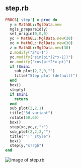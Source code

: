 
## step.rb

```ruby
PROCS['step'] = proc do
  y = MathGL::MglData.new
  mgls_prepare1d(y)
  set_origin(0,0,0)
  yc = MathGL::MglData.new(30)
  xc = MathGL::MglData.new(30)
  z = MathGL::MglData.new(30)
  z.modify("2*x-1")
  yc.modify("sin(pi*(2*x-1))")
  xc.modify("cos(pi*2*x-pi)")
  if !$mini
    sub_plot(2,2,0,"")
    title("Step plot (default)")
  end
  box()
  step(y)
  if $mini
    return
  end
  sub_plot(2,2,1)
  title("3d variant")
  rotate(50,60)
  box()
  step(xc,yc,z,"r")
  sub_plot(2,2,2,"")
  title("'!' style")
  box()
  step(y,"s!rgb")
end
```
![image of step.rb](https://raw.github.com/masa16/ruby-mathgl-sample/master/samples/step/step.png)
